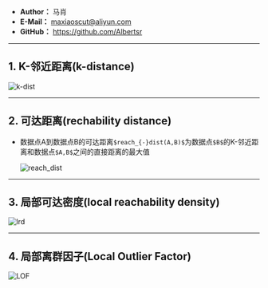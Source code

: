 - **Author：** 马肖
- **E-Mail：** maxiaoscut@aliyun.com
- **GitHub：**  https://github.com/Albertsr

---

## 1. K-邻近距离(k-distance)
   
   ![k-dist](https://github.com/Albertsr/Anomaly-Detection/blob/master/UnSupervised-Local%20Outlier%20Factor/Pics/1.K-dist.jpg)

---

## 2. 可达距离(rechability distance)
- 数据点A到数据点B的可达距离`$reach_{-}dist(A,B)$`为数据点`$B$`的K-邻近距离和数据点`$A,B$`之间的直接距离的最大值
  
  ![reach_dist](https://github.com/Albertsr/Anomaly-Detection/blob/master/UnSupervised-Local%20Outlier%20Factor/Pics/2.reach_dist.jpg)

---

## 3. 局部可达密度(local reachability density)
   
   ![lrd](https://github.com/Albertsr/Anomaly-Detection/blob/master/UnSupervised-Local%20Outlier%20Factor/Pics/3.lrd.jpg)
   
---

## 4. 局部离群因子(Local Outlier Factor)

   ![LOF](https://github.com/Albertsr/Anomaly-Detection/blob/master/UnSupervised-Local%20Outlier%20Factor/Pics/4.LOF.jpg)
